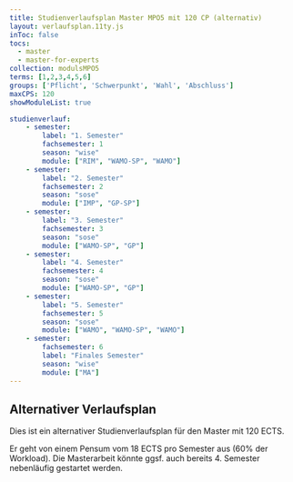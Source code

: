 ```yaml
---
title: Studienverlaufsplan Master MPO5 mit 120 CP (alternativ)
layout: verlaufsplan.11ty.js
inToc: false
tocs:
  - master
  - master-for-experts
collection: modulsMPO5
terms: [1,2,3,4,5,6]
groups: ['Pflicht', 'Schwerpunkt', 'Wahl', 'Abschluss']
maxCPS: 120
showModuleList: true

studienverlauf:
    - semester:
        label: "1. Semester"
        fachsemester: 1
        season: "wise"
        module: ["RIM", "WAMO-SP", "WAMO"]
    - semester:
        label: "2. Semester"
        fachsemester: 2
        season: "sose"
        module: ["IMP", "GP-SP"]
    - semester:
        label: "3. Semester"
        fachsemester: 3
        season: "sose"
        module: ["WAMO-SP", "GP"]
    - semester:
        label: "4. Semester"
        fachsemester: 4
        season: "sose"
        module: ["WAMO-SP", "GP"]
    - semester:
        label: "5. Semester"
        fachsemester: 5
        season: "sose"
        module: ["WAMO", "WAMO-SP", "WAMO"]
    - semester:
        fachsemester: 6
        label: "Finales Semester"
        season: "wise"
        module: ["MA"]
---
```



## Alternativer Verlaufsplan

Dies ist ein alternativer Studienverlaufsplan für den Master mit 120 ECTS. 

Er geht von einem Pensum vom 18 ECTS pro Semester aus (60% der Workload). Die Masterarbeit könnte ggsf. auch bereits 4. Semester nebenläufig gestartet werden.